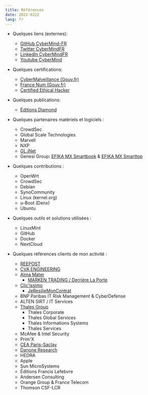 ```yaml
---
title: Références
date: 2022-0222
lang: fr
---
```


- Quelques liens (externes):
  - [GitHub CyberMind-FR](https://github.com/CyberMind-FR)
  - [Twitter CyberMindFR](https://twitter.com/CyberMindFR)
  - [LinkedIn CyberMindFR](https://www.linkedin.com/company/Cybermindfr)
  - [Youtube CyberMind](https://www.youtube.com/channel/UCDSECcnxHuJeHPJSLHvBzbQ/about)

- Quelques certifications:
  - [CyberMalveillance (Gouv.fr)](https://www.cybermalveillance.gouv.fr/resultat-recherche-prestataire?search=cybermind)
  - [France Num (Gouv.fr)](https://www.francenum.gouv.fr/trouver-un-accompagnement/cybermindfr)
  - [Certified Ethical Hacker](https://www.eccouncil.org/programs/certified-ethical-hacker-ceh/)

- Quelques publications:
  - [Éditions Diamond](https://connect.ed-diamond.com/auteur/kerma-gerald)

- Quelques partenaires matériels et logiciels :
  - CrowdSec
  - Global Scale Technologies
  - Marvell
  - NXP
  - [GL.iNet](https://www.gl-inet.com/about-us/)
  - Genesi Group: [EFIKA MX Smartbook](https://genesi.company/products/smartbook) & [EFIKA MX Smarttop](https://genesi.company/products/efika)

- Quelques contributions :
  - OpenWrt
  - CrowdSec
  - Debian
  - SynoCommunity
  - Linux (kernel.org)
  - u-Boot (Denx)
  - Ubuntu

- Quelques outils et solutions utilisées :
  - LinuxMint
  - GitHub
  - Docker
  - NextCloud

- Quelques références clients de mon activité :
  - [REEPOST](http://www.reepoststudio.fr/)
  - [CVA ENGINEERING](https://www.group-cva.com/)
  - [Alma Mater](http://www.almamater.fr/)
    - [MARKEN TRADING / Derrière La Porte](http://www.derrierelaporte.com)
  - [Clic’issimo](https://clicissimo.com)
    - [JeResilieMonContrat](https://www.jeresiliemoncontrat.com/)
  - BNP Paribas IT Risk Management & CyberDefense
  - ALTEN SIRT / IT Services
  - [Thales Group](https://www.thalesgroup.com/)
    - Thales Corporate
    - Thales Global Services
    - Thales Informations Systems
    - Thales Services
  - McAfee & Intel Security
  - Prim'X
  - [CEA Paris-Saclay](https://www.cea.fr/Pages/le-cea/les-centres-cea/paris-saclay.aspx)
  - [Danone Research](https://www.danone.com)
  - HEDRA
  - Apple
  - Sun MicroSystems
  - Éditions Francis Lefebvre
  - Andersen Consulting
  - Orange Group & France Telecom
  - Thomson CSF-LCR
